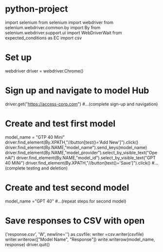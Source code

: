 # python-project
import selenium from selenium import webdriver from selenium.webdriver.common.by
import By from selenium.webdriver.support.ui
import WebDriverWait from expected_conditions as EC
import csv
# Set up
webdriver driver = webdriver.Chrome()
# Sign up and navigate to model Hub
driver.get("https://access-corp.com")
#...(complete sign-up and navigation)
# Create and test first model 
model_name = "GTP 40 Mini"
driver.find_element(By.XPATH,"//button[test()='Add New']").click()
driver.find_element(By.NAME,"model_name").send_keys(model_name)
driver.find_element(By.NAME,"model_provider").select_by_visible_text("OpenAl")
driver.find_element(By.NAME,"model_id").select_by_visible_text("GPT 40 MiNi")
driver.find_element(By.XPATH,"//button[text()='Save']").click()
#...(complete testing and deletion)
# Create and test second model
model_name ="GPT 40"
#...(repeat steps for second model)
# Save responses to CSV with open
('response.csv', 'W', newline='') as csvfile:
writer =csv.writer(csvfile)
writer.writerow(["Model Name", "Response"])
write.writerow(model_name, response)
driver.quit()
#
